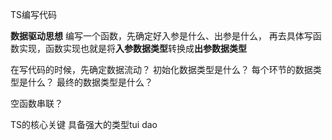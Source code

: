 

TS编写代码

**数据驱动思想**
编写一个函数，先确定好入参是什么、出参是什么，
再去具体写函数实现，函数实现也就是将**入参数据类型**转换成**出参数据类型**


在写代码的时候，先确定数据流动？
初始化数据类型是什么？
每个环节的数据类型是什么？
最终的数据类型是什么？

空函数串联？


TS的核心关键
具备强大的类型tui dao




